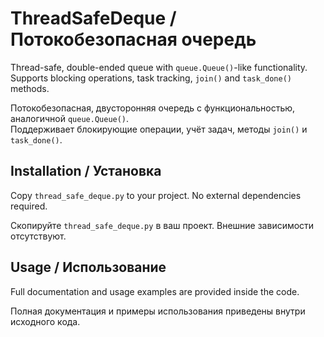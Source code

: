 # ThreadSafeDeque / Потокобезопасная очередь

Thread-safe, double-ended queue with `queue.Queue()`-like functionality.  
Supports blocking operations, task tracking, `join()` and `task_done()` methods.

Потокобезопасная, двусторонняя очередь с функциональностью, аналогичной `queue.Queue()`.  
Поддерживает блокирующие операции, учёт задач, методы `join()` и `task_done()`.

## Installation / Установка

Copy `thread_safe_deque.py` to your project. No external dependencies required.

Скопируйте `thread_safe_deque.py` в ваш проект. Внешние зависимости отсутствуют.

## Usage / Использование

Full documentation and usage examples are provided inside the code.

Полная документация и примеры использования приведены внутри исходного кода.
